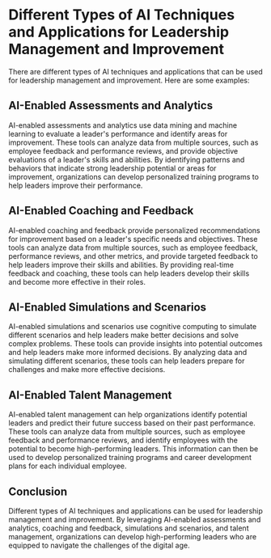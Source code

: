 Different Types of AI Techniques and Applications for Leadership Management and Improvement
==============================================================================================================================================================

There are different types of AI techniques and applications that can be used for leadership management and improvement. Here are some examples:

AI-Enabled Assessments and Analytics
------------------------------------

AI-enabled assessments and analytics use data mining and machine learning to evaluate a leader's performance and identify areas for improvement. These tools can analyze data from multiple sources, such as employee feedback and performance reviews, and provide objective evaluations of a leader's skills and abilities. By identifying patterns and behaviors that indicate strong leadership potential or areas for improvement, organizations can develop personalized training programs to help leaders improve their performance.

AI-Enabled Coaching and Feedback
--------------------------------

AI-enabled coaching and feedback provide personalized recommendations for improvement based on a leader's specific needs and objectives. These tools can analyze data from multiple sources, such as employee feedback, performance reviews, and other metrics, and provide targeted feedback to help leaders improve their skills and abilities. By providing real-time feedback and coaching, these tools can help leaders develop their skills and become more effective in their roles.

AI-Enabled Simulations and Scenarios
------------------------------------

AI-enabled simulations and scenarios use cognitive computing to simulate different scenarios and help leaders make better decisions and solve complex problems. These tools can provide insights into potential outcomes and help leaders make more informed decisions. By analyzing data and simulating different scenarios, these tools can help leaders prepare for challenges and make more effective decisions.

AI-Enabled Talent Management
----------------------------

AI-enabled talent management can help organizations identify potential leaders and predict their future success based on their past performance. These tools can analyze data from multiple sources, such as employee feedback and performance reviews, and identify employees with the potential to become high-performing leaders. This information can then be used to develop personalized training programs and career development plans for each individual employee.

Conclusion
----------

Different types of AI techniques and applications can be used for leadership management and improvement. By leveraging AI-enabled assessments and analytics, coaching and feedback, simulations and scenarios, and talent management, organizations can develop high-performing leaders who are equipped to navigate the challenges of the digital age.
